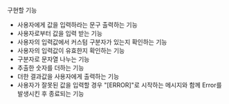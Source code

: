 구현할 기능
- 사용자에게 값을 입력하라는 문구 출력하는 기능
- 사용자로부터 값을 입력 받는 기능
- 사용자의 입력값에서 커스텀 구분자가 있는지 확인하는 기능
- 사용자의 입력값이 유효한지 확인하는 기능
- 구분자로 문자열 나누는 기능
- 추출한 숫자를 더하는 기능
- 더한 결과값을 사용자에게 출력하는 기능
- 사용자가 잘못된 값을 입력할 경우 "[ERROR]"로 시작하는 메시지와 함께 Error를 발생시킨 후 종료되는 기능